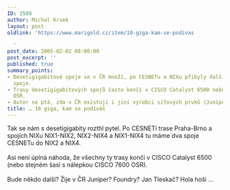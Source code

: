 ```yaml
---
ID: 1509
author: Michal Krsek
layout: post
oldlink: 'https://www.marigold.cz/item/10-giga-kam-se-podivas

  '
post_date: 2005-02-02 08:00:00
post_excerpt: ''
published: true
summary_points:
- Desetigigabitové spoje se v ČR množí, po CESNETu a NIXu přibyly další dva CESNET
  spoje.
- Trasy desetigigabitových spojů často končí v CISCO Catalyst 6500 nebo CISCO 7600
  OSR.
- Autor se ptá, zda v ČR existují i jiní výrobci síťových prvků (Juniper, Foundry).
title: … 10 giga, kam se podíváš
---
```


<p>Tak se nám s desetigigabity rozthl pytel. Po CESNETí trase Praha-Brno&nbsp;a spojích NIXu&nbsp;NIX1-NIX2, NIX2-NIX4 a NIX1-NIX4 tu máme dva spoje CESNETu do NIX2 a NIX4. <br /><br />Asi není úplná náhoda, že všechny ty trasy končí v CISCO Catalyst 6500 (nebo stejném šasi s nálepkou CISCO 7600 OSR). <br /><br />Bude někdo další? Žije v ČR Juniper? Foundry? Jan Tleskač? Hola hoši ... </p>